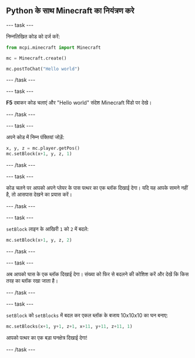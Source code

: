## Python के साथ Minecraft का नियंत्रण करे

\--- task \---

निम्नलिखित कोड को दर्ज करें:

```python
from mcpi.minecraft import Minecraft

mc = Minecraft.create()

mc.postToChat("Hello world")
```

\--- /task \---

\--- task \---

**F5** दबाकर कोड चलाएं और "Hello world" संदेश Minecraft विंडो पर देखे।

\--- /task \---

\--- task \---

अपने कोड में निम्न पंक्तियां जोड़ें:

```python
x, y, z = mc.player.getPos()
mc.setBlock(x+1, y, z, 1)
```

\--- /task \---

\--- task \---

कोड चलने पर आपको अपने प्लेयर के पास पत्थर का एक ब्लॉक दिखाई देगा। यदि यह आपके सामने नहीं है, तो आसपास देखने का प्रयास करें।

\--- /task \---

\--- task \---

`setBlock` लाइन के आखिरी `1` को `2` में बदले:

```python
mc.setBlock(x+1, y, z, 2)
```

\--- /task \---

\--- task \---

अब आपको घास के एक ब्लॉक दिखाई देगा। संख्या को फिर से बदलने की कोशिश करें और देखें कि किस तरह का ब्लॉक रखा जाता है।

\--- /task \---

\--- task \---

`setBlock` को `setBlocks` में बदल कर एकल ब्लॉक के बजाय 10x10x10 का घन बनाए:

```python
mc.setBlocks(x+1, y+1, z+1, x+11, y+11, z+11, 1)
```

आपको पत्थर का एक बड़ा घनक्षेत्र दिखाई देगा!

\--- /task \---